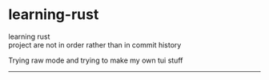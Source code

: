 # learning-rust
learning rust </br>
project are not in order rather than in commit history </br>

Trying raw mode and trying to make my own tui stuff
_________________________________________
